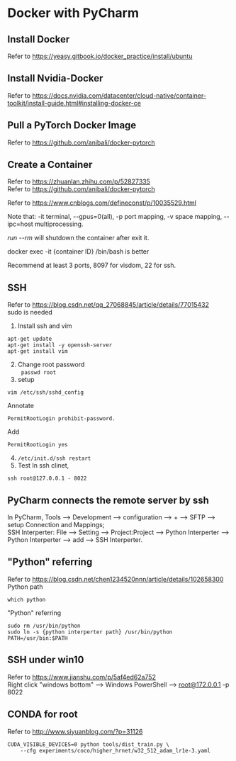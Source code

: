 # Docker with PyCharm
## Install Docker
Refer to https://yeasy.gitbook.io/docker_practice/install/ubuntu
## Install Nvidia-Docker
Refer to https://docs.nvidia.com/datacenter/cloud-native/container-toolkit/install-guide.html#installing-docker-ce
## Pull a PyTorch Docker Image
Refer to https://github.com/anibali/docker-pytorch
## Create a Container
Refer to https://zhuanlan.zhihu.com/p/52827335  
Refer to https://github.com/anibali/docker-pytorch  

Refer to https://www.cnblogs.com/defineconst/p/10035529.html

Note that: -it terminal, --gpus=0(all), -p port mapping, -v space mapping, --ipc=host multiprocessing.   

*run --rm* will shutdown the container after exit it.

docker exec -it {container ID} /bin/bash is better 

Recommend at least 3 ports, 8097 for visdom, 22 for ssh.

## SSH
Refer to https://blog.csdn.net/qq_27068845/article/details/77015432  
sudo is needed

1. Install ssh and vim  
```
apt-get update
apt-get install -y openssh-server
apt-get install vim
```
2. Change root password  
``` passwd root```  
3. setup  
```
vim /etc/ssh/sshd_config
```
Annotate
```
PermitRootLogin prohibit-password.
```
Add
```
PermitRootLogin yes
```
4. ```/etc/init.d/ssh restart```
5. Test
  In ssh clinet,  
```
ssh root@127.0.0.1 - 8022
```
## PyCharm connects the remote server by ssh
In PyCharm, Tools --> Development --> configuration --> + --> SFTP --> setup Connection and Mappings;  
SSH Interperter: File --> Setting --> Project:Project --> Python Interperter --> Python Interperter --> add --> SSH Interperter.

## "Python" referring
Refer to https://blog.csdn.net/chen1234520nnn/article/details/102658300  
Python path  
```
which python
```
"Python" referring  
```
sudo rm /usr/bin/python
sudo ln -s {python interperter path} /usr/bin/python
PATH=/usr/bin:$PATH
```
## SSH under win10
Refer to https://www.jianshu.com/p/5af4ed62a752  
Right click "windows bottom" --> Windows PowerShell --> root@172.0.0.1 -p 8022

## CONDA for root

Refer to http://www.siyuanblog.com/?p=31126

```
CUDA_VISIBLE_DEVICES=0 python tools/dist_train.py \
    --cfg experiments/coco/higher_hrnet/w32_512_adam_lr1e-3.yaml 
```